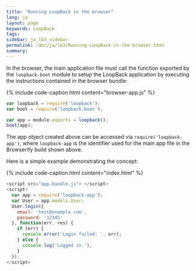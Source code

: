 ```yaml
---
title: "Running LoopBack in the browser"
lang: ja
layout: page
keywords: LoopBack
tags:
sidebar: ja_lb3_sidebar
permalink: /doc/ja/lb3/Running-LoopBack-in-the-browser.html
summary:
---
```


In the browser, the main application file must call the function exported by the `loopback-boot` module to setup the LoopBack application by executing the instructions contained in the browser bundle:

{% include code-caption.html content="browser-app.js" %}
```javascript
var loopback = require('loopback');
var boot = require('loopback-boot');

var app = module.exports = loopback();
boot(app);
```

The app object created above can be accessed via `require('loopback-app')`, where `loopback-app` is the identifier used for the main app file in the Browserify build shown above.

Here is a simple example demonstrating the concept:

{% include code-caption.html content="index.html" %}
```javascript
<script src="app.bundle.js"> </script> 
<script> 
  var app = require('loopback-app'); 
  var User = app.models.User;
  User.login({
    email: 'test@example.com',
    password: '12345'
  }, function(err, res) {
    if (err) {
      console.error('Login failed: ', err);
    } else {
      console.log('Logged in.');
    }
  });
</script>
```